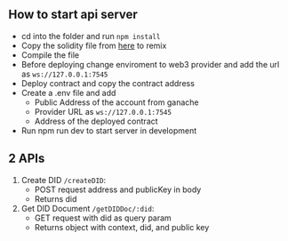 ## How to start api server
- cd into the folder and run `npm install`
- Copy the solidity file from [here](https://github.com/BTechProject2022/Solidity/blob/main/DIDFinal.sol) to remix
- Compile the file
- Before deploying change enviroment to web3 provider and add the url as `ws://127.0.0.1:7545`
- Deploy contract and copy the contract address
- Create a .env file and add
  - Public Address of the account from ganache
  - Provider URL as `ws://127.0.0.1:7545`
  - Address of the deployed contract
- Run npm run dev to start server in development

## 2 APIs
1. Create DID `/createDID`:
    - POST request address and publicKey in body
	- Returns did
2. Get DID Document `/getDIDDoc/:did`:
    - GET request with did as query param
	- Returns object with context, did, and public key